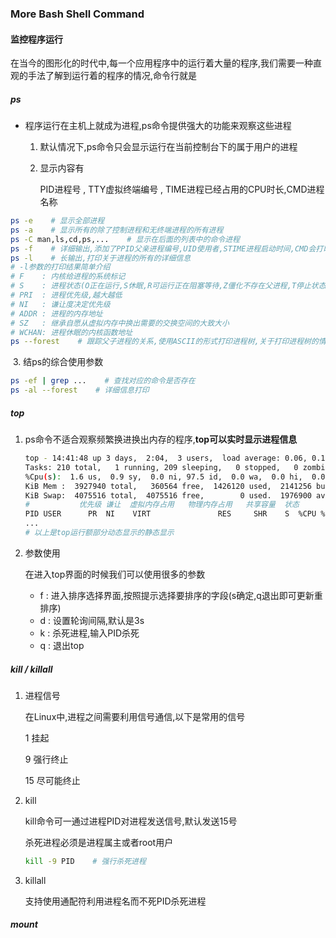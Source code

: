### More Bash Shell Command

#### 监控程序运行

在当今的图形化的时代中,每一个应用程序中的运行着大量的程序,我们需要一种直观的手法了解到运行着的程序的情况,命令行就是

##### ps

* 程序运行在主机上就成为进程,ps命令提供强大的功能来观察这些进程

  1. 默认情况下,ps命令只会显示运行在当前控制台下的属于用户的进程

  2. 显示内容有

     PID进程号 , TTY虚拟终端编号 , TIME进程已经占用的CPU时长,CMD进程名称

```bash
ps -e    # 显示全部进程
ps -a    # 显示所有的除了控制进程和无终端进程的所有进程
ps -C man,ls,cd,ps,...    # 显示在后面的列表中的命令进程
ps -f    # 详细输出,添加了PPID父亲进程编号,UID使用者,STIME进程启动时间,CMD会打印的更加详细,C进程的CPU利用率
ps -l    # 长输出,打印关于进程的所有的详细信息
# -l参数的打印结果简单介绍
# F    : 内核给进程的系统标记
# S    : 进程状态(O正在运行,S休眠,R可运行正在阻塞等待,Z僵化不存在父进程,T停止状态)
# PRI  : 进程优先级,越大越低
# NI   : 谦让度决定优先级
# ADDR : 进程的内存地址 
# SZ   : 继承自愿从虚拟内存中换出需要的交换空间的大致大小
# WCHAN: 进程休眠的内核函数地址
ps --forest    # 跟踪父子进程的关系,使用ASCII的形式打印进程树,关于打印进程树的情况可以参考pstree命令的使用
```

​	   3. 结ps的综合使用参数

```bash
ps -ef | grep ...    # 查找对应的命令是否存在
ps -al --forest    # 详细信息打印
```

##### top

1. ps命令不适合观察频繁换进换出内存的程序,**top可以实时显示进程信息**

   ```bash
   top - 14:41:48 up 3 days,  2:04,  3 users,  load average: 0.06, 0.14, 0.16    # 登录用户数目,平均负载最近1,5,15分钟的平均负载,越大繁忙,2以上很繁忙
   Tasks: 210 total,   1 running, 209 sleeping,   0 stopped,   0 zombie    # 1个运行,209个休眠,0个停止和僵化进程(进程结束父进程无响应)
   %Cpu(s):  1.6 us,  0.9 sy,  0.0 ni, 97.5 id,  0.0 wa,  0.0 hi,  0.0 si,  0.0 st    # CPU的目前情况
   KiB Mem :  3927940 total,   360564 free,  1426120 used,  2141256 buff/cache    # 物理内存信息
   KiB Swap:  4075516 total,  4075516 free,        0 used.  1976900 avail Mem     # 交换空间
   #           优先级 谦让  虚拟内存占用   物理内存占用   共享容量  状态
   PID USER      PR  NI    VIRT               RES     SHR    S  %CPU %MEM     TIME+ COMMAND          970 root      20   0  419072            130048   86912    S   4.0  3.3   5:57.68 Xorg              1856 lantian  20   0 1305384            160308   77080    S   2.3  4.1   6:40.40 compiz
   ...
   # 以上是top运行额部分动态显示的静态显示
   ```

2. 参数使用

   在进入top界面的时候我们可以使用很多的参数

   * f : 进入排序选择界面,按照提示选择要排序的字段(s确定,q退出即可更新重排序)
   * d : 设置轮询间隔,默认是3s
   * k : 杀死进程,输入PID杀死
   * q : 退出top

##### kill / killall

1. 进程信号

   在Linux中,进程之间需要利用信号通信,以下是常用的信号

   1 挂起

   9 强行终止

   15 尽可能终止

2. kill

   kill命令可一通过进程PID对进程发送信号,默认发送15号

   杀死进程必须是进程属主或者root用户

   ```bash
   kill -9 PID    # 强行杀死进程 
   ```

3. killall

   支持使用通配符利用进程名而不死PID杀死进程

##### mount



